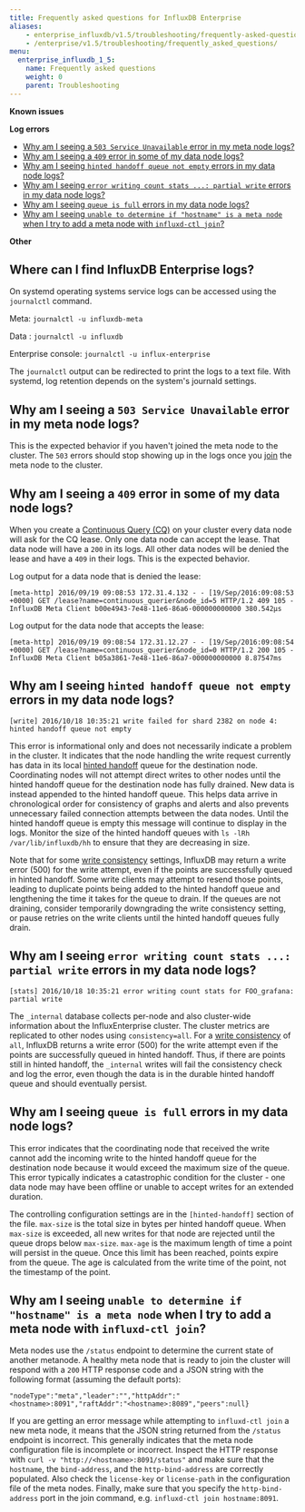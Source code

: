 ```yaml
---
title: Frequently asked questions for InfluxDB Enterprise
aliases:
    - enterprise_influxdb/v1.5/troubleshooting/frequently-asked-questions/
    - /enterprise/v1.5/troubleshooting/frequently_asked_questions/
menu:
  enterprise_influxdb_1_5:
    name: Frequently asked questions
    weight: 0
    parent: Troubleshooting
---
```


**Known issues**


**Log errors**

* [Why am I seeing a `503 Service Unavailable` error in my meta node logs?](#why-am-i-seeing-a-503-service-unavailable-error-in-my-meta-node-logs)
* [Why am I seeing a `409` error in some of my data node logs?](#why-am-i-seeing-a-409-error-in-some-of-my-data-node-logs)
* [Why am I seeing `hinted handoff queue not empty` errors in my data node logs?](#why-am-i-seeing-hinted-handoff-queue-not-empty-errors-in-my-data-node-logs)
* [Why am I seeing `error writing count stats ...: partial write` errors in my data node logs?](#why-am-i-seeing-error-writing-count-stats-partial-write-errors-in-my-data-node-logs)
* [Why am I seeing `queue is full` errors in my data node logs?](#why-am-i-seeing-queue-is-full-errors-in-my-data-node-logs)
* [Why am I seeing `unable to determine if "hostname" is a meta node` when I try to add a meta node with `influxd-ctl join`?](#why-am-i-seeing-unable-to-determine-if-hostname-is-a-meta-node-when-i-try-to-add-a-meta-node-with-influxd-ctl-join)


**Other**

## Where can I find InfluxDB Enterprise logs?

On systemd operating systems service logs can be accessed using the `journalctl` command.

Meta: `journalctl -u influxdb-meta`

Data : `journalctl -u influxdb`

Enterprise console: `journalctl -u influx-enterprise`

The `journalctl` output can be redirected to print the logs to a text file. With systemd, log retention depends on the system's journald settings.

## Why am I seeing a `503 Service Unavailable` error in my meta node logs?

This is the expected behavior if you haven't joined the meta node to the
cluster.
The `503` errors should stop showing up in the logs once you
[join](/enterprise_influxdb/v1.5/introduction/meta_node_installation/#join-the-meta-nodes-to-the-cluster)
the meta node to the cluster.

## Why am I seeing a `409` error in some of my data node logs?

When you create a
[Continuous Query (CQ)](/influxdb/v1.5/concepts/glossary/#continuous-query-cq)
on your cluster every data node will ask for the CQ lease.
Only one data node can accept the lease.
That data node will have a `200` in its logs.
All other data nodes will be denied the lease and have a `409` in their logs.
This is the expected behavior.

Log output for a data node that is denied the lease:
```
[meta-http] 2016/09/19 09:08:53 172.31.4.132 - - [19/Sep/2016:09:08:53 +0000] GET /lease?name=continuous_querier&node_id=5 HTTP/1.2 409 105 - InfluxDB Meta Client b00e4943-7e48-11e6-86a6-000000000000 380.542µs
```
Log output for the data node that accepts the lease:
```
[meta-http] 2016/09/19 09:08:54 172.31.12.27 - - [19/Sep/2016:09:08:54 +0000] GET /lease?name=continuous_querier&node_id=0 HTTP/1.2 200 105 - InfluxDB Meta Client b05a3861-7e48-11e6-86a7-000000000000 8.87547ms
```

## Why am I seeing `hinted handoff queue not empty` errors in my data node logs?

```
[write] 2016/10/18 10:35:21 write failed for shard 2382 on node 4: hinted handoff queue not empty
```

This error is informational only and does not necessarily indicate a problem in the cluster. It indicates that the node handling the write request currently has data in its local [hinted handoff](/enterprise_influxdb/v1.5/concepts/clustering/#hinted-handoff) queue for the destination node. Coordinating nodes will not attempt direct writes to other nodes until the hinted handoff queue for the destination node has fully drained. New data is instead appended to the hinted handoff queue. This helps data arrive in chronological order for consistency of graphs and alerts and also prevents unnecessary failed connection attempts between the data nodes. Until the hinted handoff queue is empty this message will continue to display in the logs. Monitor the size of the hinted handoff queues with `ls -lRh /var/lib/influxdb/hh` to ensure that they are decreasing in size.

Note that for some [write consistency](/enterprise_influxdb/v1.5/concepts/clustering/#write-consistency) settings, InfluxDB may return a write error (500) for the write attempt, even if the points are successfully queued in hinted handoff. Some write clients may attempt to resend those points, leading to duplicate points being added to the hinted handoff queue and lengthening the time it takes for the queue to drain. If the queues are not draining, consider temporarily downgrading the write consistency setting, or pause retries on the write clients until the hinted handoff queues fully drain.

## Why am I seeing `error writing count stats ...: partial write` errors in my data node logs?

```
[stats] 2016/10/18 10:35:21 error writing count stats for FOO_grafana: partial write
```

The `_internal` database collects per-node and also cluster-wide information about the InfluxEnterprise cluster. The cluster metrics are replicated to other nodes using `consistency=all`. For a [write consistency](/enterprise_influxdb/v1.5/concepts/clustering/#write-consistency) of `all`, InfluxDB returns a write error (500) for the write attempt even if the points are successfully queued in hinted handoff. Thus, if there are points still in hinted handoff, the `_internal` writes will fail the consistency check and log the error, even though the data is in the durable hinted handoff queue and should eventually persist.


## Why am I seeing `queue is full` errors in my data node logs?

This error indicates that the coordinating node that received the write cannot add the incoming write to the hinted handoff queue for the destination node because it would exceed the maximum size of the queue. This error typically indicates a catastrophic condition for the cluster - one data node may have been offline or unable to accept writes for an extended duration.

The controlling configuration settings are in the `[hinted-handoff]` section of the file. `max-size` is the total size in bytes per hinted handoff queue. When `max-size` is exceeded, all new writes for that node are rejected until the queue drops below `max-size`. `max-age` is the maximum length of time a point will persist in the queue. Once this limit has been reached, points expire from the queue. The age is calculated from the write time of the point, not the timestamp of the point.

## Why am I seeing `unable to determine if "hostname" is a meta node` when I try to add a meta node with `influxd-ctl join`?

Meta nodes use the `/status` endpoint to determine the current state of another metanode. A healthy meta node that is ready to join the cluster will respond with a `200` HTTP response code and a JSON string with the following format (assuming the default ports):

`"nodeType":"meta","leader":"","httpAddr":"<hostname>:8091","raftAddr":"<hostname>:8089","peers":null}`

If you are getting an error message while attempting to `influxd-ctl join` a new meta node, it means that the JSON string returned from the `/status` endpoint is incorrect. This generally indicates that the meta node configuration file is incomplete or incorrect. Inspect the HTTP response with `curl -v "http://<hostname>:8091/status"` and make sure that the `hostname`, the `bind-address`, and the `http-bind-address` are correctly populated. Also check the `license-key` or `license-path` in the configuration file of the meta nodes. Finally, make sure that you specify the `http-bind-address` port in the join command, e.g. `influxd-ctl join hostname:8091`.
